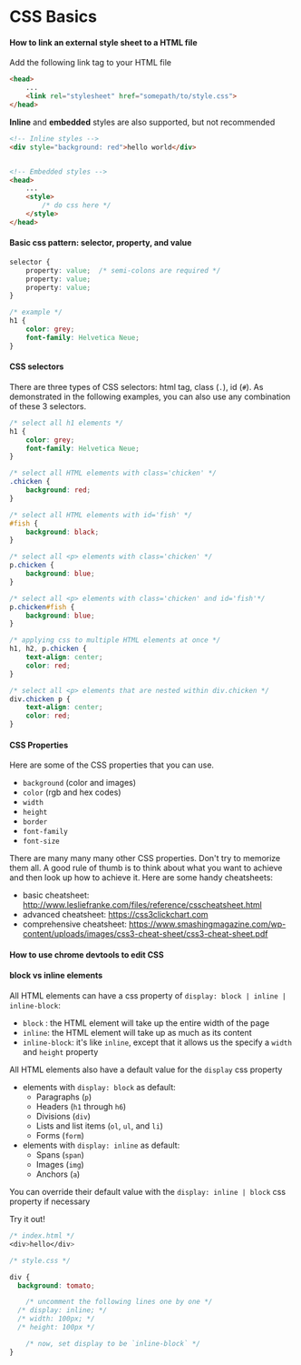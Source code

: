 # CSS Basics

#### How to link an external style sheet to a HTML file

Add the following link tag to your HTML file
```html
<head>
	...
	<link rel="stylesheet" href="somepath/to/style.css">
</head>
```
**Inline** and **embedded** styles are also supported, but not recommended

```html
<!-- Inline styles -->
<div style="background: red">hello world</div>


<!-- Embedded styles -->
<head>
	...
	<style>
		/* do css here */
	</style>
</head>
```

#### Basic css pattern: selector, property, and value
```css
selector { 
	property: value;  /* semi-colons are required */
	property: value;
	property: value;
} 

/* example */
h1 { 
	color: grey;
	font-family: Helvetica Neue;
} 
```

#### CSS selectors

There are three types of CSS selectors: html tag, class (`.`), id (`#`). As demonstrated in the following examples, you can also use any combination of these 3 selectors. 

```css
/* select all h1 elements */
h1 { 
	color: grey;
	font-family: Helvetica Neue;
} 

/* select all HTML elements with class='chicken' */
.chicken {
	background: red;
}

/* select all HTML elements with id='fish' */
#fish {
	background: black;
}

/* select all <p> elements with class='chicken' */
p.chicken {
	background: blue;
}

/* select all <p> elements with class='chicken' and id='fish'*/
p.chicken#fish {
	background: blue;
}

/* applying css to multiple HTML elements at once */
h1, h2, p.chicken {
	text-align: center;
	color: red;
}

/* select all <p> elements that are nested within div.chicken */
div.chicken p {
	text-align: center;
	color: red;
}
```

#### CSS Properties

Here are some of the CSS properties that you can use. 
- `background` (color and images)
- `color` (rgb and hex codes)
- `width`
- `height`
- `border`
- `font-family`
- `font-size`

There are many many many other CSS properties. Don't try to memorize them all. A good rule of thumb is to think about what you want to achieve and then look up how to achieve it. Here are some handy cheatsheets:
- basic cheatsheet: http://www.lesliefranke.com/files/reference/csscheatsheet.html
- advanced cheatsheet: https://css3clickchart.com
- comprehensive cheatsheet: https://www.smashingmagazine.com/wp-content/uploads/images/css3-cheat-sheet/css3-cheat-sheet.pdf

#### How to use chrome devtools to edit CSS


#### block vs inline elements

All HTML elements can have a css property of `display: block | inline | inline-block`:
- `block` : the HTML element will take up the entire width of the page
- `inline`: the HTML element will take up as much as its content
- `inline-block`: it's like `inline`, except that it allows us the specify a `width` and `height` property

All HTML elements also have a default value for the `display` css property
- elements with `display: block` as default:
	- Paragraphs (`p`)
	- Headers (`h1` through `h6`)
	- Divisions (`div`)
	- Lists and list items (`ol`, `ul`, and `li`)
	- Forms (`form`)
- elements with `display: inline` as default:
	- Spans (`span`)
	- Images (`img`)
	- Anchors (`a`)

You can override their default value with the `display: inline | block` css property if necessary

Try it out!
```css
/* index.html */
<div>hello</div>

/* style.css */

div {
  background: tomato;

	/* uncomment the following lines one by one */
  /* display: inline; */
  /* width: 100px; */
  /* height: 100px */

	/* now, set display to be `inline-block` */
}
```

